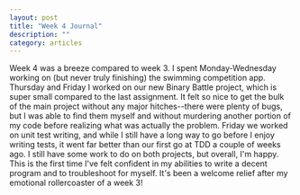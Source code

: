 ```yaml
---
layout: post
title: "Week 4 Journal"
description: ""
category: articles
---
```


Week 4 was a breeze compared to week 3. I spent Monday-Wednesday working on (but never truly finishing) the swimming competition app. Thursday and Friday I worked on our new Binary Battle project, which is super small compared to the last assignment. It felt so nice to get the bulk of the main project without any major hitches--there were plenty of bugs, but I was able to find them myself and without murdering another portion of my code before realizing what was actually the problem. Friday we worked on unit test writing, and while I still have a long way to go before I enjoy writing tests, it went far better than our first go at TDD a couple of weeks ago. I still have some work to do on both projects, but overall, I'm happy. This is the first time I've felt confident in my abilities to write a decent program and to troubleshoot for myself. It's been a welcome relief after my emotional rollercoaster of a week 3!
